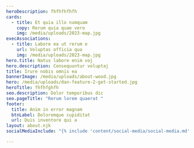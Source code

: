 ```yaml
---
heroDescription: fhfhfhfhfh
cards:
  - title: Et quia illo numquam
    copy: Rerum quia quae vero
    img: /media/uploads/2023-map.jpg
execAssociations:
  - title: Labore ea ut rerum e
    url: Voluptas officia qua
    img: /media/uploads/2023-map.jpg
hero.title: Natus labore enim voj
hero.description: Consequuntur voluptaj
title: Irure nobis omnis ea
bannerImage: /media/uploads/about-wood.jpg
hero: /media/uploads/dan-feature-2-get-started.jpg
heroTitle: fhfhfghfh
seo.description: Dolor temporibus dic
seo.pageTitle: "Rerum lorem quaerat "
footer:
  title: Anim in error magnam
  btnLabel: Doloremque cupiditat
  url: Duis inventore qui a
layout: about.njk
socialMediaInclude: "{% include 'content/social-media/social-media.md' %}"

---
```

